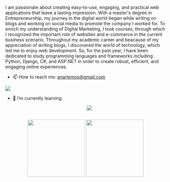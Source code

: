 <p>
I am passionate about creating easy-to-use, engaging, and practical web applications that leave a lasting impression.
With a master's degree in Entrepreneurship, my journey in the digital world began while writing on blogs and working on social media to promote the company I worked for. To enrich my understanding of Digital Marketing, I took courses, through which I recognized the important role of websites and e-commerce in the current business scenario.
Throughout my academic career and beacause of my appreciation of writing blogs, I discovered the world of technology, which led me to enjoy web development. So, for the past year, I have been dedicated to study programming languages and frameworks including Python, Django, C#, and ASP.NET in order to create robust, efficient, and engaging online experiences.
</p>
  
- 📫 How to reach me: anarlemos@gmail.com
<div>
  <a href="https://www.linkedin.com/in/anaritalemos/" target="_blank"><img src="https://img.shields.io/badge/LinkedIn-0077B5?style=for-the-badge&logo=linkedin&logoColor=white" target="_blank"></a>
</div>

                                                                      
- 🌱 I’m currently learning <br>
      <p align="center">
  <a href="https://skillicons.dev">
    <img src="https://skillicons.dev/icons?i=html,css,py,django,php" /> 
  </a>
</p>

  ##
<div align="center">
<img height="180em" src= "https://github-readme-stats.vercel.app/api?username=RMLemos&show_icons=true&include_all_commits=true&theme=aura"/>
<img height="180em" src= "https://github-readme-stats.vercel.app/api/top-langs/?username=RMLemos&layout=compact&theme=aura"/>
</div>


